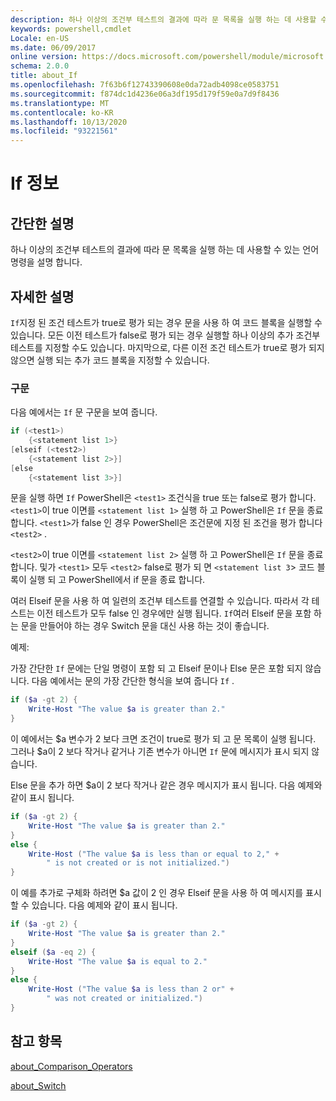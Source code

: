 ```yaml
---
description: 하나 이상의 조건부 테스트의 결과에 따라 문 목록을 실행 하는 데 사용할 수 있는 언어 명령을 설명 합니다.
keywords: powershell,cmdlet
Locale: en-US
ms.date: 06/09/2017
online version: https://docs.microsoft.com/powershell/module/microsoft.powershell.core/about/about_if?view=powershell-6&WT.mc_id=ps-gethelp
schema: 2.0.0
title: about_If
ms.openlocfilehash: 7f63b6f12743390608e0da72adb4098ce0583751
ms.sourcegitcommit: f874dc1d4236e06a3df195d179f59e0a7d9f8436
ms.translationtype: MT
ms.contentlocale: ko-KR
ms.lasthandoff: 10/13/2020
ms.locfileid: "93221561"
---
```

# <a name="about-if"></a>If 정보

## <a name="short-description"></a>간단한 설명
하나 이상의 조건부 테스트의 결과에 따라 문 목록을 실행 하는 데 사용할 수 있는 언어 명령을 설명 합니다.

## <a name="long-description"></a>자세한 설명

`If`지정 된 조건 테스트가 true로 평가 되는 경우 문을 사용 하 여 코드 블록을 실행할 수 있습니다. 모든 이전 테스트가 false로 평가 되는 경우 실행할 하나 이상의 추가 조건부 테스트를 지정할 수도 있습니다. 마지막으로, 다른 이전 조건 테스트가 true로 평가 되지 않으면 실행 되는 추가 코드 블록을 지정할 수 있습니다.

### <a name="syntax"></a>구문

다음 예에서는 `If` 문 구문을 보여 줍니다.

```powershell
if (<test1>)
    {<statement list 1>}
[elseif (<test2>)
    {<statement list 2>}]
[else
    {<statement list 3>}]
```

문을 실행 하면 `If` PowerShell은 `<test1>` 조건식을 true 또는 false로 평가 합니다. `<test1>`이 true 이면를 `<statement list 1>` 실행 하 고 PowerShell은 `If` 문을 종료 합니다. `<test1>`가 false 인 경우 PowerShell은 조건문에 지정 된 조건을 평가 합니다 `<test2>` .

`<test2>`이 true 이면를 `<statement list 2>` 실행 하 고 PowerShell은 `If` 문을 종료 합니다. 및가 `<test1>` 모두 `<test2>` false로 평가 되 면 `<statement list 3`> 코드 블록이 실행 되 고 PowerShell에서 if 문을 종료 합니다.

여러 Elseif 문을 사용 하 여 일련의 조건부 테스트를 연결할 수 있습니다. 따라서 각 테스트는 이전 테스트가 모두 false 인 경우에만 실행 됩니다.
`If`여러 Elseif 문을 포함 하는 문을 만들어야 하는 경우 Switch 문을 대신 사용 하는 것이 좋습니다.

예제:

가장 간단한 `If` 문에는 단일 명령이 포함 되 고 Elseif 문이나 Else 문은 포함 되지 않습니다. 다음 예에서는 문의 가장 간단한 형식을 보여 줍니다 `If` .

```powershell
if ($a -gt 2) {
    Write-Host "The value $a is greater than 2."
}
```

이 예에서는 $a 변수가 2 보다 크면 조건이 true로 평가 되 고 문 목록이 실행 됩니다. 그러나 $a이 2 보다 작거나 같거나 기존 변수가 아니면 `If` 문에 메시지가 표시 되지 않습니다.

Else 문을 추가 하면 $a이 2 보다 작거나 같은 경우 메시지가 표시 됩니다. 다음 예제와 같이 표시 됩니다.

```powershell
if ($a -gt 2) {
    Write-Host "The value $a is greater than 2."
}
else {
    Write-Host ("The value $a is less than or equal to 2," +
        " is not created or is not initialized.")
}
```

이 예를 추가로 구체화 하려면 $a 값이 2 인 경우 Elseif 문을 사용 하 여 메시지를 표시할 수 있습니다. 다음 예제와 같이 표시 됩니다.

```powershell
if ($a -gt 2) {
    Write-Host "The value $a is greater than 2."
}
elseif ($a -eq 2) {
    Write-Host "The value $a is equal to 2."
}
else {
    Write-Host ("The value $a is less than 2 or" +
        " was not created or initialized.")
}
```

## <a name="see-also"></a>참고 항목

[about_Comparison_Operators](about_Comparison_Operators.md)

[about_Switch](about_Switch.md)
